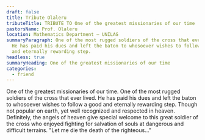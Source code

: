 ```yaml
---
draft: false
title: Tribute Olaleru
tributeTitle: TRIBUTE TO One of the greatest missionaries of our time
pastorsName: Prof. Olaleru
location: Mathematics Department – UNILAG
summaryParagraph: One of the most rugged soldiers of the cross that ever lived.
  He has paid his dues and left the baton to whosoever wishes to follow a good
  and eternally rewarding step.
headless: true
summaryHeading: One of the greatest missionaries of our time
categories:
  - friend
---
```


One of the greatest missionaries of our time. One of the most rugged soldiers of the cross that ever lived. He has paid his dues and left the baton to whosoever wishes to follow a good and eternally rewarding step. Though not popular on earth, yet well recognized and respected in heaven. Definitely, the angels of heaven give special welcome to this great soldier of the cross who enjoyed fighting for salvation of souls at dangerous and difficult terrains. "Let me die the death of the righteous..."
